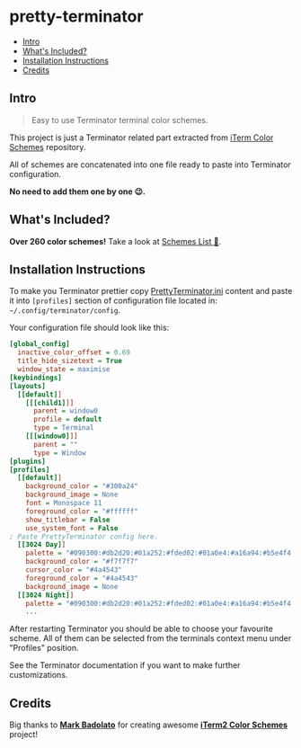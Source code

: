 # pretty-terminator

- [Intro](#intro)
- [What's Included?](#whats-included)
- [Installation Instructions](#installation-instructions)
- [Credits](#credits)

## Intro
> Easy to use Terminator terminal color schemes.

This project is just a Terminator related part extracted from [iTerm Color Schemes](https://github.com/mbadolato/iTerm2-Color-Schemes) repository.

All of schemes are concatenated into one file ready to paste into Terminator configuration.

**No need to add them one by one :wink:.**

## What's Included?
**Over 260 color schemes!** Take a look at [Schemes List :page_facing_up:](SchemesList.md).

## Installation Instructions
To make you Terminator prettier copy [PrettyTerminator.ini](PrettyTerminator.ini) content and paste it into `[profiles]` section of configuration file located in: `~/.config/terminator/config`.

Your configuration file should look like this:
```ini
[global_config]
  inactive_color_offset = 0.69
  title_hide_sizetext = True
  window_state = maximise
[keybindings]
[layouts]
  [[default]]
    [[[child1]]]
      parent = window0
      profile = default
      type = Terminal
    [[[window0]]]
      parent = ""
      type = Window
[plugins]
[profiles]
  [[default]]
    background_color = "#300a24"
    background_image = None
    font = Monospace 11
    foreground_color = "#ffffff"
    show_titlebar = False
    use_system_font = False
; Paste PrettyTerminator config here.
  [[3024 Day]]
    palette = "#090300:#db2d20:#01a252:#fded02:#01a0e4:#a16a94:#b5e4f4:#a5a2a2:#5c5855:#e8bbd0:#3a3432:#4a4543:#807d7c:#d6d5d4:#cdab53:#f7f7f7"
    background_color = "#f7f7f7"
    cursor_color = "#4a4543"
    foreground_color = "#4a4543"
    background_image = None
  [[3024 Night]]
    palette = "#090300:#db2d20:#01a252:#fded02:#01a0e4:#a16a94:#b5e4f4:#a5a2a2:#5c5855:#e8bbd0:#3a3432:#4a4543:#807d7c:#d6d5d4:#cdab53:#f7f7f7"
    ...
```
After restarting Terminator you should be able to choose your favourite scheme. All of them can be selected from the terminals context menu under "Profiles" position.

See the Terminator documentation if you want to make further customizations.

## Credits
Big thanks to **[Mark Badolato](https://github.com/mbadolato)** for creating awesome **[iTerm2 Color Schemes](https://github.com/mbadolato/iTerm2-Color-Schemes)** project!
